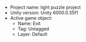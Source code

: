 <!-- UNITY CODE ASSIST INSTRUCTIONS START -->
- Project name: light puzzle project
- Unity version: Unity 6000.0.35f1
- Active game object:
  - Name: Exit
  - Tag: Untagged
  - Layer: Default
<!-- UNITY CODE ASSIST INSTRUCTIONS END -->